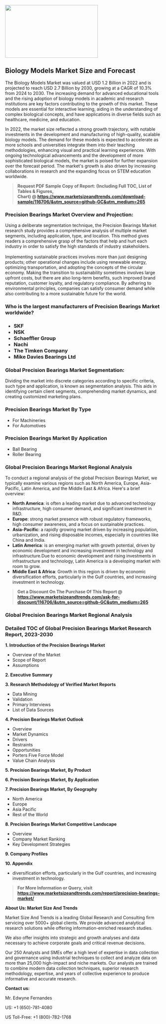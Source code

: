 <p><img class="alignnone size-medium wp-image-20088" src="https://ffe5etoiles.com/wp-content/uploads/2024/12/MST1-300x171.png" alt="" width="300" height="171" /></p><h2>Biology Models Market Size and Forecast</h2><p>The Biology Models Market was valued at USD 1.2 Billion in 2022 and is projected to reach USD 2.7 Billion by 2030, growing at a CAGR of 10.3% from 2024 to 2030. The increasing demand for advanced educational tools and the rising adoption of biology models in academic and research institutions are key factors contributing to the growth of this market. These models are essential for interactive learning, aiding in the understanding of complex biological concepts, and have applications in diverse fields such as healthcare, medicine, and education.</p><p>In 2022, the market size reflected a strong growth trajectory, with notable investments in the development and manufacturing of high-quality, scalable biology models. The demand for these models is expected to accelerate as more schools and universities integrate them into their teaching methodologies, enhancing visual and practical learning experiences. With ongoing technological advancements and the development of more sophisticated biological models, the market is poised for further expansion over the forecast period. The market's growth is also driven by increasing collaborations in research and the expanding focus on STEM education worldwide.</p></p><blockquote id="" class=""><strong>Request PDF Sample Copy of Report: (Including Full TOC, List of Tables &amp; Figures, Chart)&nbsp;@&nbsp;<strong><a href="https://www.marketsizeandtrends.com/download-sample/116706/&utm_source=github-GC&utm_medium=265" target="_blank">https://www.marketsizeandtrends.com/download-sample/116706/&utm_source=github-GC&utm_medium=265</a></strong></strong></blockquote><h3 id="" class="">Precision Bearings Market&nbsp;Overview and Projection:</h3><p id="" class="">Using a deliberate segmentation technique, the Precision Bearings Market research study provides a comprehensive analysis of multiple market segments, including application, type, and location. This method gives readers a comprehensive grasp of the factors that help and hurt each industry in order to satisfy the high standards of industry stakeholders. <br /> <br />Implementing sustainable practices involves more than just designing products; other operational changes include using renewable energy, optimizing transportation, and adopting the concepts of the circular economy. Making the transition to sustainability sometimes involves large upfront costs, but there are also long-term benefits, such improved brand reputation, customer loyalty, and regulatory compliance. By adhering to environmental principles, companies can satisfy consumer demand while also contributing to a more sustainable future for the world.</p><h3 id="" class="">Who is the largest manufacturers of&nbsp;Precision Bearings Market worldwide?</h3><h3 class=""><p><ul><li>SKF </li><li> NSK </li><li> Schaeffler Group </li><li> Nachi </li><li> The Timken Company </li><li> Mike Davies Bearings Ltd</li></ul></p></h3><h3 id="" class="">Global&nbsp;Precision Bearings Market Segmentation:</h3><p id="" class="">Dividing the market into discrete categories according to specific criteria, such type and application, is known as segmentation analysis. This aids in identifying certain client segments, comprehending market dynamics, and creating customized marketing plans.</p><h3 id="" class="">Precision Bearings Market&nbsp;By Type</h3><p><p><ul><li>For Machineries </li><li> For Automotives</p></li></ul></p></p><h3 id="" class="">Precision Bearings Market&nbsp;By Application</h3><p class=""><p><ul><li>Ball Bearing </li><li> Roller Bearing</li></ul></p></p><h3 id="" class="">Global Precision Bearings Market Regional Analysis</h3><p id="" class="">To conduct a regional analysis of the global Precision Bearings Market, we typically examine various regions such as North America, Europe, Asia-Pacific, Latin America, and the Middle East &amp; Africa. Here's a brief overview:</p><ul><li><strong>North America</strong>: is often a leading market due to advanced technology infrastructure, high consumer demand, and significant investment in R&amp;D.</li><li><strong>Europe</strong>: strong market presence with robust regulatory frameworks, high consumer awareness, and a focus on sustainable practices.</li><li><strong>Asia-Pacific</strong>: a rapidly growing market driven by increasing population, urbanization, and rising disposable incomes, especially in countries like China and India.</li><li><strong>Latin America</strong>: is an emerging market with growth potential, driven by economic development and increasing investment in technology and infrastructure.Due to economic development and rising investments in infrastructure and technology, Latin America is a developing market with room to grow.</li><li><strong>Middle East &amp; Africa</strong>: Growth in this region is driven by economic diversification efforts, particularly in the Gulf countries, and increasing investment in technology.</li></ul><blockquote id="" class=""><strong>Get a Discount On The Purchase Of This Report @ <strong><a href="https://www.marketsizeandtrends.com/ask-for-discount/116706/&utm_source=github-GC&utm_medium=265" target="_blank">https://www.marketsizeandtrends.com/ask-for-discount/116706/&utm_source=github-GC&utm_medium=265</a></strong></strong></blockquote><h3 id="" class="">Global Precision Bearings Market Regional Analysis</h3><h3 id="" class="">Detailed TOC of Global Precision Bearings Market Research Report, 2023-2030</h3><p id="" class=""><strong>1. Introduction of the Precision Bearings Market</strong></p><ul><li>Overview of the Market</li><li>Scope of Report</li><li>Assumptions</li></ul><p id="" class=""><strong>2. Executive Summary</strong></p><p id="" class=""><strong>3. Research Methodology of Verified Market Reports</strong></p><ul><li>Data Mining</li><li>Validation</li><li>Primary Interviews</li><li>List of Data Sources</li></ul><p id="" class=""><strong>4. Precision Bearings Market Outlook</strong></p><ul><li>Overview</li><li>Market Dynamics</li><li>Drivers</li><li>Restraints</li><li>Opportunities</li><li>Porters Five Force Model</li><li>Value Chain Analysis</li></ul><p id="" class=""><strong>5. Precision Bearings Market, By Product</strong></p><p id="" class=""><strong>6. Precision Bearings Market, By Application</strong></p><p id="" class=""><strong>7. Precision Bearings Market, By Geography</strong></p><ul><li>North America</li><li>Europe</li><li>Asia Pacific</li><li>Rest of the World</li></ul><p id="" class=""><strong>8. Precision Bearings Market Competitive Landscape</strong></p><ul><li>Overview</li><li>Company Market Ranking</li><li>Key Development Strategies</li></ul><p id="" class=""><strong>9. Company Profiles</strong></p><p id="" class=""><strong>10. Appendix</strong></p><ul><li>diversification efforts, particularly in the Gulf countries, and increasing investment in technology.</li></ul><blockquote id="" class=""><strong>For More Information or Query, visit <strong><strong><a href="https://www.marketsizeandtrends.com/report/precision-bearings-market/" target="_blank">https://www.marketsizeandtrends.com/report/precision-bearings-market/</a></strong></strong></strong></blockquote><p id="" class=""><strong>About Us: Market Size And Trends</strong></p><p id="" class="">Market Size And Trends is a leading Global Research and Consulting firm servicing over 5000+ global clients. We provide advanced analytical research solutions while offering information-enriched research studies.</p><p id="" class="">We also offer insights into strategic and growth analyses and data necessary to achieve corporate goals and critical revenue decisions.</p><p id="" class="">Our 250 Analysts and SMEs offer a high level of expertise in data collection and governance using industrial techniques to collect and analyze data on more than 25,000 high-impact and niche markets. Our analysts are trained to combine modern data collection techniques, superior research methodology, expertise, and years of collective experience to produce informative and accurate research.</p><p id="" class=""><strong>Contact us:</strong></p><p id="" class="">Mr. Edwyne Fernandes</p><p id="" class="">US: +1 (650)-781-4080</p><p id="" class="">US Toll-Free: +1 (800)-782-1768</p>

